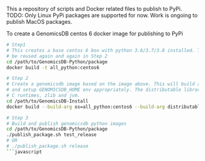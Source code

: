 This a repository of scripts and Docker related files to publish to PyPi.
TODO: Only Linux PyPi packages are supported for now. Work is ongoing to publish MacOS packages.

To create a GenomicsDB centos 6 docker image for publishing to PyPi

```bash
# Step1
# This creates a base centos 6 box with python 3.6/3.7/3.8 installed. This may be built once and cached to
# be reused again and again in Step 2
cd /path/to/GenomicsDB-Python/package
docker build -t all_python:centos6

# Step 2
# Create a genomicsdb image based on the image above. This will build and install GenomicsDB into /usr/local
# and setup GENOMICSDB_HOME env appropriately. The distributable libraries should have dependencies only on
# C runtimes, zlib and jvm.
cd /path/to/GenomicsDB-Install
docker build --build-arg os=all_python:centos6 --build-arg distributable_jar=true -t genomicsdb:all_python .

# Step 3
# Build and publish genomicsdb python images
cd /path/to/GenomicsDB-Python/package
./publish_package.sh test_release
# OR
# ./publish_package.sh release
```javascript
